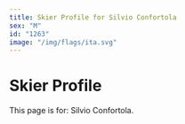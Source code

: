 ```yaml
---
title: Skier Profile for Silvio Confortola
sex: "M"
id: "1263"
image: "/img/flags/ita.svg" 
---
```


# Skier Profile

This page is for: Silvio Confortola.
    